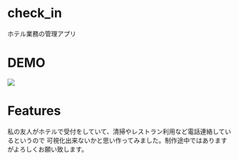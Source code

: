 # check_in
ホテル業務の管理アプリ

 # DEMO
<img src="https://i.gyazo.com/9c5f3bec4c4c08051ba86f708b6d9013.png">
 
 
# Features
 私の友人がホテルで受付をしていて、清掃やレストラン利用など電話連絡しているというので
 可視化出来ないかと思い作ってみました。制作途中ではありますがよろしくお願い致します。
